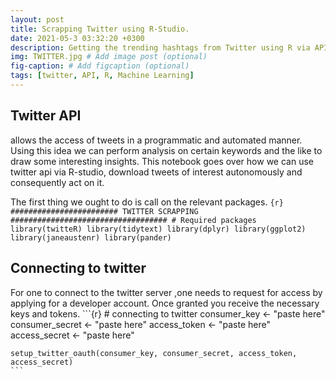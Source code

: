 ```yaml
---
layout: post
title: Scrapping Twitter using R-Studio.
date: 2021-05-3 03:32:20 +0300
description: Getting the trending hashtags from Twitter using R via API. # Add post description (optional)
img: TWITTER.jpg # Add image post (optional)
fig-caption: # Add figcaption (optional)
tags: [twitter, API, R, Machine Learning]
---
```

## Twitter API
allows the access of tweets in a programmatic and automated manner.
Using this idea we can perform analysis on certain keywords and the like to
draw some interesting insights. This notebook goes over how we can use twitter api via R-studio,
download tweets of interest autonomously and consequently act on it.

The first thing we ought to do is call on the relevant packages.
    ```{r}
    ######################## TWITTER SCRAPPING ###################################
    # Required packages
    library(twitteR)
    library(tidytext)
    library(dplyr)
    library(ggplot2)
    library(janeaustenr)
    library(pander)
    ```
## Connecting to twitter
For one to connect to the twitter server ,one needs to request for access by applying for a developer account. Once granted you receive the necessary keys and tokens.
    ```{r}
    # connecting to twitter
    consumer_key <- "paste here"
    consumer_secret <- "paste here"
    access_token <- "paste here"
    access_secret <- "paste here"

    setup_twitter_oauth(consumer_key, consumer_secret, access_token, access_secret)
    ```
